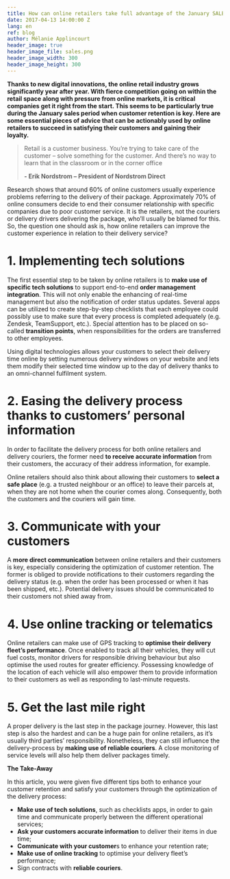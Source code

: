 ```yaml
---
title: How can online retailers take full advantage of the January SALES period?
date: 2017-04-13 14:00:00 Z
lang: en
ref: blog
author: Mélanie Applincourt
header_image: true
header_image_file: sales.png
header_image_width: 300
header_image_height: 300
---
```


**Thanks to new digital innovations, the online retail industry grows significantly year after year. With fierce competition going on within the retail space along with pressure from online markets, it is critical companies get it right from the start. This seems to be particularly true during the January sales period when customer retention is key. Here are some essential pieces of advice that can be actionably used by online retailers to succeed in satisfying their customers and gaining their loyalty.**

> Retail is a customer business. You’re trying to take care of the customer – solve something for the customer. And there’s no way to learn that in the classroom or in the corner office
> 
> **- Erik Nordstrom – President of Nordstrom Direct**


Research shows that around 60% of online customers usually experience problems referring to the delivery of their package. Approximately 70% of online consumers decide to end their consumer relationship with specific companies due to poor customer service. It is the retailers, not the couriers or delivery drivers delivering the package, who’ll usually be blamed for this. So, the question one should ask is, how online retailers can improve the customer experience in relation to their delivery service?

# 1.	Implementing tech solutions
The first essential step to be taken by online retailers is to **make use of specific tech solutions** to support end-to-end **order management integration**. This will not only enable the enhancing of real-time management but also the notification of order status updates. Several apps can be utilized to create step-by-step checklists that each employee could possibly use to make sure that every process is completed adequately (e.g. Zendesk, TeamSupport, etc.). Special attention has to be placed on so-called **transition points**, when responsibilities for the orders are transferred to other employees.

Using digital technologies allows your customers to select their delivery time online by setting numerous delivery windows on your website and lets them modify their selected time window up to the day of delivery thanks to an omni-channel fulfilment system.

# 2.	Easing the delivery process thanks to customers’ personal information
In order to facilitate the delivery process for both online retailers and delivery couriers, the former need **to receive accurate information** from their customers, the accuracy of their address information, for example. 

Online retailers should also think about allowing their customers to **select a safe place** (e.g. a trusted neighbour or an office) to leave their parcels at, when they are not home when the courier comes along. Consequently, both the customers and the couriers will gain time. 

# 3.	Communicate with your customers 

A **more direct communication** between online retailers and their customers is key, especially considering the optimization of customer retention. The former is obliged to provide notifications to their customers regarding the delivery status (e.g. when the order has been processed or when it has been shipped, etc.). Potential delivery issues should be communicated to their customers not shied away from. 

# 4.	Use online tracking or telematics 

Online retailers can make use of GPS tracking to **optimise their delivery fleet’s performance**. Once enabled to track all their vehicles, they will cut fuel costs, monitor drivers for responsible driving behaviour but also optimise the used routes for greater efficiency. Possessing knowledge of the location of each vehicle will also empower them to provide information to their customers as well as responding to last-minute requests. 

# 5.	Get the last mile right

A proper delivery is the last step in the package journey. However, this last step is also the hardest and can be a huge pain for online retailers, as it’s usually third parties’ responsibility. Nonetheless, they can still influence the delivery-process by **making use of reliable couriers**. A close monitoring of service levels will also help them deliver packages timely. 

**The Take-Away**

In this article, you were given five different tips both to enhance your customer retention and satisfy your customers through the optimization of the delivery process:

* **Make use of tech solutions**, such as checklists apps, in order to gain time and communicate properly between the different operational services;
* **Ask your customers accurate information** to deliver their items in due time;
* **Communicate with your customer**s to enhance your retention rate;
* **Make use of online tracking** to optimise your delivery fleet’s performance;
* Sign contracts with **reliable couriers**.


